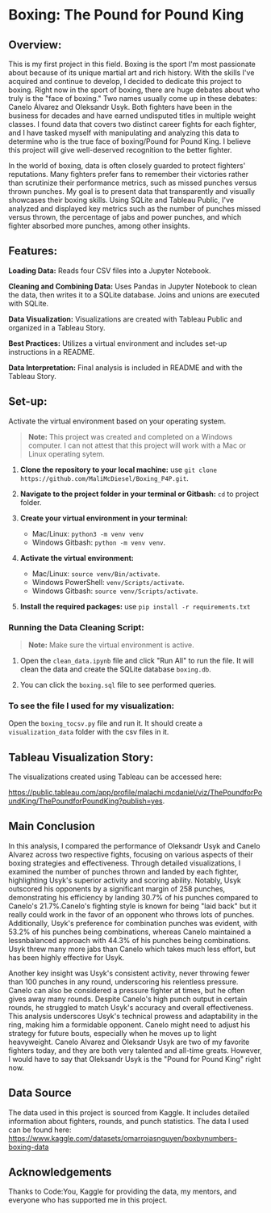 # Boxing: The Pound for Pound King
## Overview:
This is my first project in this field. Boxing is the sport I'm most passionate about because of its unique martial art and rich history. With the skills I've acquired and continue to develop, I decided to dedicate this project to boxing. Right now in the sport of boxing, there are huge debates about who truly is the "face of boxing." Two names usually come up in these debates: Canelo Álvarez and Oleksandr Usyk. Both fighters have been in the business for decades and have earned undisputed titles in multiple weight classes. I found data that covers two distinct career fights for each fighter, and I have tasked myself with manipulating and analyzing this data to determine who is the true face of boxing/Pound for Pound King. I believe this project will give well-deserved recognition to the better fighter.

In the world of boxing, data is often closely guarded to protect fighters' reputations. Many fighters prefer fans to remember their victories rather than scrutinize their performance metrics, such as missed punches versus thrown punches. My goal is to present data that transparently and visually showcases their boxing skills. Using SQLite and Tableau Public, I've analyzed and displayed key metrics such as the number of punches missed versus thrown, the percentage of jabs and power punches, and which fighter absorbed more punches, among other insights.
 
## Features:
**Loading Data:** Reads four CSV files into a Jupyter Notebook.

**Cleaning and Combining Data:** Uses Pandas in Jupyter Notebook to clean the data, then writes it to a SQLite database. Joins and unions are executed with SQLite.

**Data Visualization:** Visualizations are created with Tableau Public and organized in a Tableau Story.

**Best Practices:** Utilizes a virtual environment and includes set-up instructions in a README.

**Data Interpretation:** Final analysis is included in README and with the Tableau Story.

## Set-up:
Activate the virtual environment based on your operating system.
> **Note:** This project was created and completed on a Windows computer. I can not attest that this project will work with a Mac or Linux operating sytem.

1. **Clone the repository to your local machine:** use `git clone https://github.com/MaliMcDiesel/Boxing_P4P.git`.

2. **Navigate to the project folder in your terminal or Gitbash:** `cd` to project folder.

3. **Create your virtual environment in your terminal:**
    * Mac/Linux:  `python3 -m venv venv`  
    * Windows Gitbash: `python -m venv venv`.

4. **Activate the virtual environment:** 
    * Mac/Linux: `source venv/Bin/activate`. 
    * Windows PowerShell: `venv/Scripts/activate`. 
    * Windows Gitbash: `source venv/Scripts/activate`.

5. **Install the required packages:** use `pip install -r requirements.txt`


### Running the Data Cleaning Script:
>**Note:** Make sure the virtual environment is active.  

1. Open the `clean_data.ipynb` file and click "Run All" to run the file. It will clean the data and create the SQLite database `boxing.db`.

2. You can click the `boxing.sql` file to see performed queries.

### To see the file I used for my visualization:
Open the `boxing_tocsv.py` file and run it.
It should create a `visualization_data` folder with the csv files in it.

## Tableau Visualization Story:
The visualizations created using Tableau can be accessed here: 

https://public.tableau.com/app/profile/malachi.mcdaniel/viz/ThePoundforPoundKing/ThePoundforPoundKing?publish=yes.

## Main Conclusion
In this analysis, I compared the performance of Oleksandr Usyk and Canelo Alvarez across two respective fights, focusing on various aspects of their boxing strategies and effectiveness. Through detailed visualizations, I examined the number of punches thrown and landed by each fighter, highlighting Usyk's superior activity and scoring ability. Notably, Usyk outscored his opponents by a significant margin of 258 punches, demonstrating his efficiency by landing 30.7% of his punches compared to Canelo's 21.7%.Canelo's fighting style is known for being "laid back" but it really could work in the favor of an opponent who throws lots of punches. Additionally, Usyk's preference for combination punches was evident, with 53.2% of his punches being combinations, whereas Canelo maintained a lessnbalanced approach with 44.3% of his punches being combinations. Usyk threw many more jabs than Canelo which takes much less effort, but has been highly effective for Usyk.

Another key insight was Usyk's consistent activity, never throwing fewer than 100 punches in any round, underscoring his relentless pressure. Canelo can also be considered a pressure fighter at times, but he often gives away many rounds. Despite Canelo's high punch output in certain rounds, he struggled to match Usyk's accuracy and overall effectiveness. This analysis underscores Usyk's technical prowess and adaptability in the ring, making him a formidable opponent. Canelo might need to adjust his strategy for future bouts, especially when he moves up to light heavyweight. Canelo Alvarez and Oleksandr Usyk are two of my favorite fighters today, and they are both very talented and all-time greats. However, I would have to say that Oleksandr Usyk is the "Pound for Pound King" right now.

## Data Source
The data used in this project is sourced from Kaggle. It includes detailed information about fighters, rounds, and punch statistics.
The data I used can be found here: https://www.kaggle.com/datasets/omarrojasnguyen/boxbynumbers-boxing-data


## Acknowledgements
Thanks to Code:You, Kaggle for providing the data, my mentors, and everyone who has supported me in this project.

